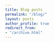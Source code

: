 ```yaml
---
title: Blog posts
permalink: "/blog/"
layout: posts
author_profile: true
redirect_from:
- "/archive.html"
---
```



